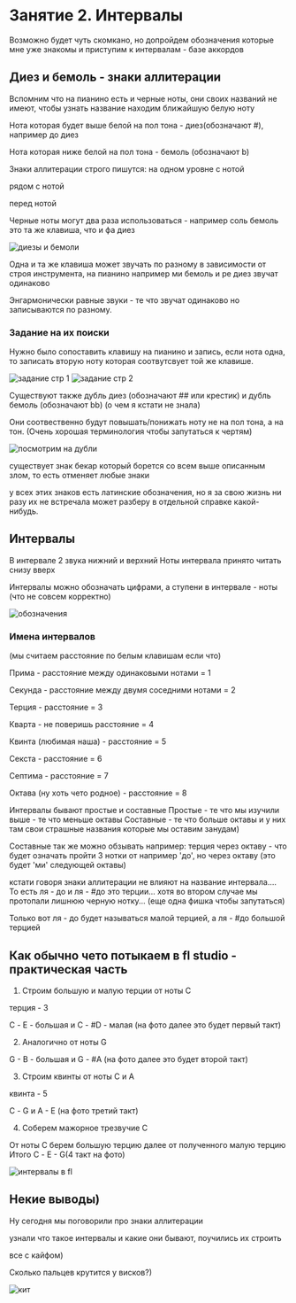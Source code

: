 # Занятие 2. Интервалы

Возможно будет чуть скомкано, но допройдем обозначения которые мне уже знакомы и приступим к интервалам - базе аккордов 

## Диез и бемоль - знаки аллитерации

Вспомним что на пианино есть и черные ноты, они своих названий не имеют, чтобы узнать название находим ближайшую белую ноту 

Нота которая будет выше белой на пол тона - диез(обозначают #), например до диез

Нота которая ниже белой на пол тона - бемоль (обозначают b)

Знаки аллитерации строго пишутся:
на одном уровне с нотой

рядом с нотой

перед нотой

Черные ноты могут два раза использоваться - например соль бемоль это та же клавиша, что и фа диез

![диезы и бемоли](диезбемоль.png)

Одна и та же клавиша может звучать по разному в зависимости от строя инструмента, на пианино например ми бемоль и ре диез звучат одинаково

Энгармонически равные звуки - те что звучат одинаково но записываются по разному.

### Задание на их поиски
Нужно было сопоставить клавишу на пианино и запись, если нота одна, то записать вторую ноту которая соотвутсвует той же клавише.

![задание стр 1](задание1.png)
![задание стр 2](задание2.png)

Существуют также дубль диез (обозначают ## или крестик) и дубль бемоль (обозначают bb) (о чем я кстати не знала)

Они соотвественно будут повышать/понижать ноту не на пол тона, а на тон.
(Очень хорошая терминология чтобы запутаться к чертям)

![посмотрим на дубли](дубли.png)

существует знак бекар который борется со всем выше описанным злом, то есть отменяет любые знаки

у всех этих знаков есть латинские обозначения, но я за свою жизнь ни разу их не встречала может разберу в отдельной справке какой-нибудь.

## Интервалы
В интервале 2 звука нижний и верхний
Ноты интервала принято читать снизу вверх

Интервалы можно обозначать цифрами, а ступени в интервале - ноты (что не совсем корректно)

![обозначения](интервал.png)

### Имена интервалов
(мы считаем расстояние по белым клавишам если что)

Прима - расстояние между одинаковыми нотами = 1

Секунда - расстояние между двумя соседними нотами = 2

Терция - расстояние = 3

Кварта - не поверишь расстояние = 4

Квинта (любимая наша) - расстояние = 5

Секста - расстояние = 6

Септима - расстояние = 7

Октава (ну хоть чето родное) - расстояние = 8

Интервалы бывают простые и составные
Простые - те что мы изучили выше - те что меньше октавы
Составные - те что больше октавы и у них там свои страшные названия которые мы оставим занудам)

Составные так же можно обзывать например: терция через октаву - что будет означать пройти 3 нотки от например 'до', но через октаву (это будет 'ми' следующей октавы)

кстати говоря знаки аллитерации не влияют на название интервала....
То есть ля - до и ля - #до это терции... хотя во втором случае мы протопали лишнюю черную нотку... (еще одна фишка чтобы запутаться)

Только вот ля - до будет называться малой терцией, а ля - #до большой терцией

## Как обычно чето потыкаем в fl studio - практическая часть

1. Строим большую и малую терции от ноты C 

терция - 3

С - E - большая и С - #D - малая
(на фото далее это будет первый такт)

2. Аналогично от ноты G

G - B - большая и G - #A
(на фото далее это будет второй такт)

3. Строим квинты от ноты С и А

квинта - 5

С - G и A - E
(на фото третий такт)

4. Соберем мажорное трезвучие С

От ноты C берем большую терцию далее от полученного малую терцию 
Итого С - E - G(4 такт на фото)

![интервалы в fl](интервалыfl.png)

## Некие выводы)
Ну сегодня мы поговорили про знаки аллитерации

узнали что такое интервалы и какие они бывают, поучились их строить

все с кайфом)

Сколько пальцев крутится у висков?)

![кит](кит.png)
